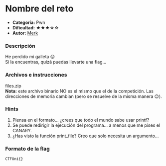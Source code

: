 # Nombre del reto
- **Categoría:** Pwn
- **Dificultad:** ★★★☆☆
- **Autor:** [Merk](https://twitter.com/sr_merk)

### Descripción
He perdido mi galleta 😔  
Si la encuentras, quizá puedas llevarte una flag...

### Archivos e instrucciones
files.zip  
**Nota:** este archivo binario NO es el mismo que el de la competición. Las direcciones de memoria cambian (pero se resuelve de la misma manera 😉).   

### Hints
1. Piensa en el formato... ¿crees que todo el mundo sabe usar printf?
2. Se puede redirigir la ejecución del programa... a menos que me pises el CANARY.
3. ¿Has visto la función print_file? Creo que solo necesita un argumento...

### Formato de la flag
``CTFUni{}``

